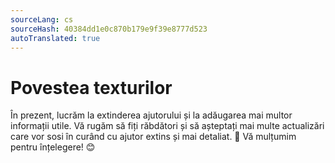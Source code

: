 ```yaml
---
sourceLang: cs
sourceHash: 40384dd1e0c870b179e9f39e8777d523
autoTranslated: true
---
```


# Povestea texturilor

În prezent, lucrăm la extinderea ajutorului și la adăugarea mai multor informații utile. Vă rugăm să fiți răbdători și să așteptați mai multe actualizări care vor sosi în curând cu ajutor extins și mai detaliat. 🚀 Vă mulțumim pentru înțelegere! 😊